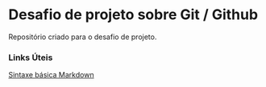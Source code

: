 # Desafio de projeto sobre Git / Github
Repositório criado para o desafio de projeto.

### Links Úteis

[Sintaxe básica Markdown](https://www.markdownguide.org/basic-syntax/)
